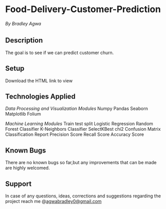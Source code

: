 # Food-Delivery-Customer-Prediction

###### By Bradley Agwa

## Description
The goal is to see if we can predict customer churn.

## Setup
Download the HTML link to view

## Technologies Applied

*Data Processing and Visualization Modules*
Numpy
Pandas
Seaborn
Matplotlib
Folium

*Machine Learning Modules*
Train test split
Logistic Regression
Random Forest Classifier
K-Neighbors Classifier
SelectKBest
chi2
Confusion Matrix
Classification Report
Precision Score
Recall Score
Accuracy Score

## Known Bugs
There are no known bugs so far,but any improvements that can be made are highly welcomed.

## Support 
In case of any questions, ideas, corrections and suggestions regarding the project reach me @agwabradley0@gmail.com
